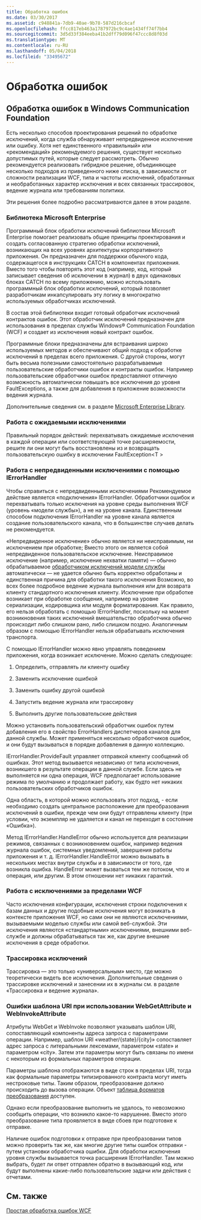 ```yaml
---
title: Обработка ошибок
ms.date: 03/30/2017
ms.assetid: c948841a-7db9-40ae-9b78-587d216cbcaf
ms.openlocfilehash: ffcc817eb463a1787972bc9c4ae1434ff74f7bb4
ms.sourcegitcommit: 3d5d33f384eeba41b2dff79d096f47ccc8d8f03d
ms.translationtype: MT
ms.contentlocale: ru-RU
ms.lasthandoff: 05/04/2018
ms.locfileid: "33495672"
---
```

# <a name="error-handling"></a>Обработка ошибок
## <a name="error-handling-in-windows-communication-foundation"></a>Обработка ошибок в Windows Communication Foundation  
 Есть несколько способов проектирования решений по обработке исключений, когда служба обнаруживает непредвиденное исключение или ошибку. Хотя нет единственного «правильный» или «рекомендаций» рекомендуемого решения, существует несколько допустимых путей, которые следует рассмотреть. Обычно рекомендуется реализовать гибридное решение, объединяющее несколько подходов из приведенного ниже списка, в зависимости от сложности реализации WCF, типа и частоты исключений, обработанных и необработанных характер исключения и всех связанных трассировок, ведение журнала или требованиям политики.  
  
 Эти решения более подробно рассматриваются далее в этом разделе.  
  
### <a name="the-microsoft-enterprise-library"></a>Библиотека Microsoft Enterprise  
 Программный блок обработки исключений библиотеки Microsoft Enterprise помогает реализовать общие принципы проектирования и создать согласованную стратегию обработки исключений, возникающих на всех уровнях архитектуры корпоративного приложения. Он предназначен для поддержки обычного кода, содержащегося в инструкциях CATCH в компонентах приложения. Вместо того чтобы повторять этот код (например, код, который записывает сведения об исключении в журнал) в двух одинаковых блоках CATCH по всему приложению, можно использовать программный блок обработки исключений, который позволяет разработчикам инкапсулировать эту логику в многократно используемых обработчиках исключений.  
  
 В состав этой библиотеки входит готовый обработчик исключений контрактов ошибок. Этот обработчик исключений предназначен для использования в пределах службы Windows® Communication Foundation (WCF) и создает из исключения новый контракт ошибок.  
  
 Программные блоки предназначены для встраивания широко используемых методов и обеспечивают общий подход к обработке исключений в пределах всего приложения. С другой стороны, могут быть весьма полезными самостоятельно разрабатываемые пользовательские обработчики ошибок и контракты ошибок. Например пользовательские обработчики ошибок предоставляют отличную возможность автоматически повышать все исключения до уровня FaultExceptions, а также для добавления в приложение возможности ведения журнала.  
  
 Дополнительные сведения см. в разделе [Microsoft Enterprise Library](http://msdn.microsoft.com/library/ff632023.aspx).  
  
### <a name="dealing-with-expected-exceptions"></a>Работа с ожидаемыми исключениями  
 Правильный порядок действий: перехватывать ожидаемые исключения в каждой операции или соответствующей точке расширяемости, решите ли они могут быть восстановлены из и возвращать пользовательскую ошибку в исключении FaultException\<T >  
  
### <a name="dealing-with-unexpected-exceptions-using-an-ierrorhandler"></a>Работа с непредвиденными исключениями с помощью IErrorHandler  
 Чтобы справиться с непредвиденными исключениями Рекомендуемое действие является «подключения» IErrorHandler. Обработчики ошибок и перехватывать только исключения на уровне среды выполнения WCF (уровень «модели службы»), а не на уровне канала. Единственным способом подключения IErrorHandler на уровне канала является создание пользовательского канала, что в большинстве случаев делать не рекомендуется.  
  
 «Непредвиденное исключение» обычно является ни неисправимым, ни исключением при обработке; Вместо этого он является собой непредвиденное пользовательское исключение. Неисправимое исключение (например, исключение нехватки памяти) — обычно обрабатываемое [обработчиком исключений модели службы](http://msdn.microsoft.com/library/system.servicemodel.dispatcher.exceptionhandler.aspx) автоматически — не удается обычно быть корректно обработаны и единственная причина для обработки такого исключения Возможно, во всех более подробное ведение журнала выполнения или для возврата клиенту стандартного исключения клиенту. Исключение при обработке возникает при обработке сообщения, например на уровне сериализации, кодировщика или модуля форматирования. Как правило, его нельзя обработать с помощью IErrorHandler, поскольку на момент возникновения таких исключений вмешательство обработчика обычно происходит либо слишком рано, либо слишком поздно. Аналогичным образом с помощью IErrorHandler нельзя обрабатывать исключения транспорта.  
  
 С помощью IErrorHandler можно явно управлять поведением приложения, когда возникает исключение. Можно сделать следующее:  
  
1.  Определить, отправлять ли клиенту ошибку  
  
2.  Заменить исключение ошибкой  
  
3.  Заменить ошибку другой ошибкой  
  
4.  Запустить ведение журнала или трассировку  
  
5.  Выполнить другие пользовательские действия  
  
 Можно установить пользовательский обработчик ошибок путем добавления его в свойство ErrorHandlers диспетчеров каналов для данной службы.  Может применяться несколько обработчиков ошибок, и они будут вызываться в порядке добавления в данную коллекцию.  
  
 IErrorHandler.ProvideFault управляет отправкой клиенту сообщений об ошибках. Этот метод вызывается независимо от типа исключения, возникшего в результате операции в данной службе. Если здесь не выполняется ни одна операция, WCF предполагает использование режима по умолчанию и продолжает работу, как будто нет никаких пользовательских обработчиков ошибок.  
  
 Одна область, в которой можно использовать этот подход, - если необходимо создать центральное расположение для преобразования исключений в ошибки, прежде чем они будут отправлены клиенту (при условии, что экземпляр не удаляется и канал не переходит в состояние «Ошибка»).  
  
 Метод IErrorHandler.HandleError обычно используется для реализации режимов, связанных с возникновением ошибок, например ведения журнала ошибок, системных уведомлений, завершения работы приложения и т. д. IErrorHandler.HandleError можно вызывать в нескольких местах внутри службы и в зависимости от того, где возникла ошибка. HandleError может вызваться тем же потоком, что и операция, или другим. В этом отношении нет никаких гарантий.  
  
### <a name="dealing-with-exceptions-outside-wcf"></a>Работа с исключениями за пределами WCF  
 Часто исключения конфигурации, исключения строки подключения к базам данных и другие подобные исключения могут возникать в контексте приложения WCF, но сами они не являются исключениями, вызываемыми моделью службы или самой веб-службой. Эти исключения являются «стандартными» исключениями, внешними веб-службе и должны обрабатываться так же, как другие внешние исключения в среде обработки.  
  
### <a name="tracing-exceptions"></a>Трассировка исключений  
 Трассировка — это только «универсальным» место, где можно теоретически видеть все исключения. Дополнительные сведения о трассировке исключений и занесении их в журналы см. в разделе «Трассировка и ведение журнала».  
  
### <a name="uri-template-errors-when-using-webgetattribute-and-webinvokeattribute"></a>Ошибки шаблона URI при использовании WebGetAttribute и WebInvokeAttribute  
 Атрибуты WebGet и WebInvoke позволяют указывать шаблон URI, сопоставляющий компоненты адреса запроса с параметрами операции. Например, шаблон URI «weather/{state}/{city}» сопоставляет адрес запроса с литеральными лексемами, параметром «state» и параметром «city». Затем эти параметры могут быть связаны по имени с некоторым из формальных параметров операции.  
  
 Параметры шаблона отображаются в виде строк в пределах URI, тогда как формальные параметры типизированного контракта могут иметь нестроковые типы. Таким образом, преобразование должно происходить до вызова операции. Объект [таблица форматов преобразования](http://msdn.microsoft.com/library/bb412172.aspx) доступен.  
  
 Однако если преобразование выполнить не удалось, то невозможно сообщить операции, что возникло какое-то нарушение. Вместо этого преобразование типа проявляется в виде сбоев при подготовке к отправке.  
  
 Наличие ошибок подготовки к отправке при преобразовании типов можно проверить так же, как многие другие типы ошибок отправки - путем установки обработчика ошибки. Для обработки исключения уровня службы вызывается точка расширения IErrorHandler. Там можно выбрать, будет ли ответ отправлен обратно в вызывающий код, или будут выполнены какие-либо пользовательские задачи или действия с отчетами.  
  
## <a name="see-also"></a>См. также  
 [Простая обработка ошибок WCF](http://msdn.microsoft.com/library/gg281715.aspx)
